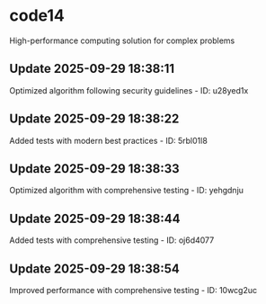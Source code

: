 # code14
High-performance computing solution for complex problems

## Update 2025-09-29 18:38:11
Optimized algorithm following security guidelines - ID: u28yed1x


## Update 2025-09-29 18:38:22
Added tests with modern best practices - ID: 5rbl01l8


## Update 2025-09-29 18:38:33
Optimized algorithm with comprehensive testing - ID: yehgdnju


## Update 2025-09-29 18:38:44
Added tests with comprehensive testing - ID: oj6d4077


## Update 2025-09-29 18:38:54
Improved performance with comprehensive testing - ID: 10wcg2uc

